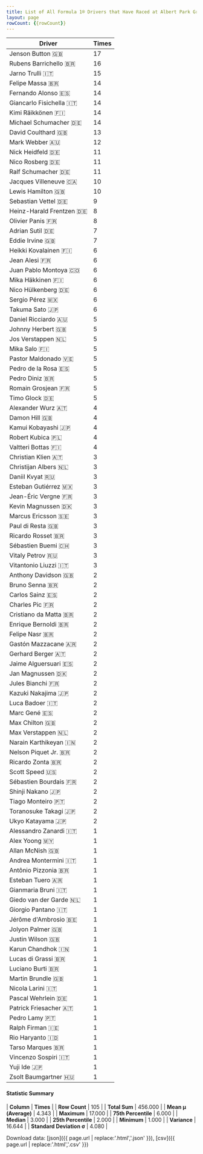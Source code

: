 ```yaml
---
title: List of All Formula 1® Drivers that Have Raced at Albert Park Grand Prix Circuit
layout: page
rowCount: {{rowCount}}
---
```


| Driver | Times |
|--|--|
| Jenson Button 🇬🇧 | 17 |
| Rubens Barrichello 🇧🇷 | 16 |
| Jarno Trulli 🇮🇹 | 15 |
| Felipe Massa 🇧🇷 | 14 |
| Fernando Alonso 🇪🇸 | 14 |
| Giancarlo Fisichella 🇮🇹 | 14 |
| Kimi Räikkönen 🇫🇮 | 14 |
| Michael Schumacher 🇩🇪 | 14 |
| David Coulthard 🇬🇧 | 13 |
| Mark Webber 🇦🇺 | 12 |
| Nick Heidfeld 🇩🇪 | 11 |
| Nico Rosberg 🇩🇪 | 11 |
| Ralf Schumacher 🇩🇪 | 11 |
| Jacques Villeneuve 🇨🇦 | 10 |
| Lewis Hamilton 🇬🇧 | 10 |
| Sebastian Vettel 🇩🇪 | 9 |
| Heinz-Harald Frentzen 🇩🇪 | 8 |
| Olivier Panis 🇫🇷 | 8 |
| Adrian Sutil 🇩🇪 | 7 |
| Eddie Irvine 🇬🇧 | 7 |
| Heikki Kovalainen 🇫🇮 | 6 |
| Jean Alesi 🇫🇷 | 6 |
| Juan Pablo Montoya 🇨🇴 | 6 |
| Mika Häkkinen 🇫🇮 | 6 |
| Nico Hülkenberg 🇩🇪 | 6 |
| Sergio Pérez 🇲🇽 | 6 |
| Takuma Sato 🇯🇵 | 6 |
| Daniel Ricciardo 🇦🇺 | 5 |
| Johnny Herbert 🇬🇧 | 5 |
| Jos Verstappen 🇳🇱 | 5 |
| Mika Salo 🇫🇮 | 5 |
| Pastor Maldonado 🇻🇪 | 5 |
| Pedro de la Rosa 🇪🇸 | 5 |
| Pedro Diniz 🇧🇷 | 5 |
| Romain Grosjean 🇫🇷 | 5 |
| Timo Glock 🇩🇪 | 5 |
| Alexander Wurz 🇦🇹 | 4 |
| Damon Hill 🇬🇧 | 4 |
| Kamui Kobayashi 🇯🇵 | 4 |
| Robert Kubica 🇵🇱 | 4 |
| Valtteri Bottas 🇫🇮 | 4 |
| Christian Klien 🇦🇹 | 3 |
| Christijan Albers 🇳🇱 | 3 |
| Daniil Kvyat 🇷🇺 | 3 |
| Esteban Gutiérrez 🇲🇽 | 3 |
| Jean-Éric Vergne 🇫🇷 | 3 |
| Kevin Magnussen 🇩🇰 | 3 |
| Marcus Ericsson 🇸🇪 | 3 |
| Paul di Resta 🇬🇧 | 3 |
| Ricardo Rosset 🇧🇷 | 3 |
| Sébastien Buemi 🇨🇭 | 3 |
| Vitaly Petrov 🇷🇺 | 3 |
| Vitantonio Liuzzi 🇮🇹 | 3 |
| Anthony Davidson 🇬🇧 | 2 |
| Bruno Senna 🇧🇷 | 2 |
| Carlos Sainz 🇪🇸 | 2 |
| Charles Pic 🇫🇷 | 2 |
| Cristiano da Matta 🇧🇷 | 2 |
| Enrique Bernoldi 🇧🇷 | 2 |
| Felipe Nasr 🇧🇷 | 2 |
| Gastón Mazzacane 🇦🇷 | 2 |
| Gerhard Berger 🇦🇹 | 2 |
| Jaime Alguersuari 🇪🇸 | 2 |
| Jan Magnussen 🇩🇰 | 2 |
| Jules Bianchi 🇫🇷 | 2 |
| Kazuki Nakajima 🇯🇵 | 2 |
| Luca Badoer 🇮🇹 | 2 |
| Marc Gené 🇪🇸 | 2 |
| Max Chilton 🇬🇧 | 2 |
| Max Verstappen 🇳🇱 | 2 |
| Narain Karthikeyan 🇮🇳 | 2 |
| Nelson Piquet Jr. 🇧🇷 | 2 |
| Ricardo Zonta 🇧🇷 | 2 |
| Scott Speed 🇺🇸 | 2 |
| Sébastien Bourdais 🇫🇷 | 2 |
| Shinji Nakano 🇯🇵 | 2 |
| Tiago Monteiro 🇵🇹 | 2 |
| Toranosuke Takagi 🇯🇵 | 2 |
| Ukyo Katayama 🇯🇵 | 2 |
| Alessandro Zanardi 🇮🇹 | 1 |
| Alex Yoong 🇲🇾 | 1 |
| Allan McNish 🇬🇧 | 1 |
| Andrea Montermini 🇮🇹 | 1 |
| Antônio Pizzonia 🇧🇷 | 1 |
| Esteban Tuero 🇦🇷 | 1 |
| Gianmaria Bruni 🇮🇹 | 1 |
| Giedo van der Garde 🇳🇱 | 1 |
| Giorgio Pantano 🇮🇹 | 1 |
| Jérôme d'Ambrosio 🇧🇪 | 1 |
| Jolyon Palmer 🇬🇧 | 1 |
| Justin Wilson 🇬🇧 | 1 |
| Karun Chandhok 🇮🇳 | 1 |
| Lucas di Grassi 🇧🇷 | 1 |
| Luciano Burti 🇧🇷 | 1 |
| Martin Brundle 🇬🇧 | 1 |
| Nicola Larini 🇮🇹 | 1 |
| Pascal Wehrlein 🇩🇪 | 1 |
| Patrick Friesacher 🇦🇹 | 1 |
| Pedro Lamy 🇵🇹 | 1 |
| Ralph Firman 🇮🇪 | 1 |
| Rio Haryanto 🇮🇩 | 1 |
| Tarso Marques 🇧🇷 | 1 |
| Vincenzo Sospiri 🇮🇹 | 1 |
| Yuji Ide 🇯🇵 | 1 |
| Zsolt Baumgartner 🇭🇺 | 1 |

#### Statistic Summary

| **Column** | **Times** |
| **Row Count** | 105 |
| **Total Sum** | 456.000 |
| **Mean μ (Average)** | 4.343 |
| **Maximum** | 17.000 |
| **75th Percentile** | 6.000 |
| **Median** | 3.000 |
| **25th Percentile** | 2.000 |
| **Minimum** | 1.000 |
| **Variance** | 16.644 |
| **Standard Deviation σ** | 4.080 |

Download data: [json]({{ page.url | replace:'.html','.json' }}), [csv]({{ page.url | replace:'.html','.csv' }})
